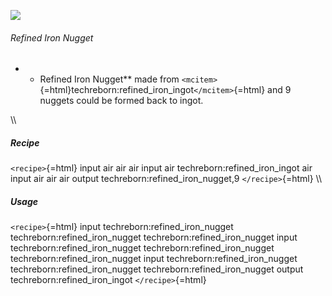 ![](/mods/techreborn/refined_iron_nugget.png)

###### Refined Iron Nugget

-   -   Refined Iron Nugget** made from
        `<mcitem>`{=html}techreborn:refined_iron_ingot`</mcitem>`{=html}
        and 9 nuggets could be formed back to ingot.

\\\\

##### Recipe

`<recipe>`{=html} input air air air input air
techreborn:refined_iron_ingot air input air air air output
techreborn:refined_iron_nugget,9 `</recipe>`{=html} \\\\

##### Usage

`<recipe>`{=html} input techreborn:refined_iron_nugget
techreborn:refined_iron_nugget techreborn:refined_iron_nugget input
techreborn:refined_iron_nugget techreborn:refined_iron_nugget
techreborn:refined_iron_nugget input techreborn:refined_iron_nugget
techreborn:refined_iron_nugget techreborn:refined_iron_nugget output
techreborn:refined_iron_ingot `</recipe>`{=html}
